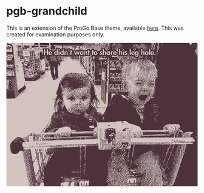 # pgb-grandchild
This is an extension of the ProGo Base theme, available [here](https://github.com/progothemes/pgb). This was created for examination purposes only.

![awesome](https://raw.githubusercontent.com/jeffreysbrother/pgb-child/master/screenshot.png)
